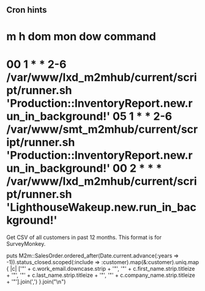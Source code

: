 ## Cron hints

# m h  dom mon dow   command
00 1 * * 2-6 /var/www/lxd_m2mhub/current/script/runner.sh 'Production::InventoryReport.new.run_in_background!'
05 1 * * 2-6 /var/www/smt_m2mhub/current/script/runner.sh 'Production::InventoryReport.new.run_in_background!'
00 2 * * * /var/www/lxd_m2mhub/current/script/runner.sh 'LighthouseWakeup.new.run_in_background!'
================================

Get CSV of all customers in past 12 months.  This format is for SurveyMonkey.

puts M2m::SalesOrder.ordered_after(Date.current.advance(:years => -1)).status_closed.scoped(:include => :customer).map(&:customer).uniq.map { |c| ['"' + c.work_email.downcase.strip + '"', '"' + c.first_name.strip.titleize + '"', '"' + c.last_name.strip.titleize + '"', '"' + c.company_name.strip.titleize + '"'].join(',') }.join("\n")